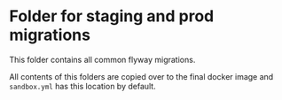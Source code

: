 # Folder for staging and prod migrations

This folder contains all common flyway migrations.

All contents of this folders are copied over to the final docker image and `sandbox.yml` has this
location by default.
